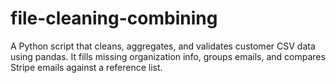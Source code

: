# file-cleaning-combining
A Python script that cleans, aggregates, and validates customer CSV data using pandas. It fills missing organization info, groups emails, and compares Stripe emails against a reference list. 
